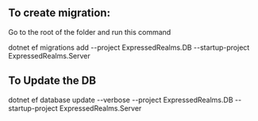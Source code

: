 
## To create migration:

Go to the root of the folder and run this command

dotnet ef migrations add <migration name> --project ExpressedRealms.DB --startup-project ExpressedRealms.Server

## To Update the DB
dotnet ef database update --verbose --project ExpressedRealms.DB --startup-project ExpressedRealms.Server
